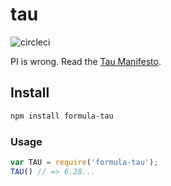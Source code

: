 # tau

![circleci](https://circleci.com/gh/FormulaPages/tau.svg?style=shield&circle-token=:circle-token)

PI is wrong. Read the [Tau Manifesto](http://tauday.com/tau-manifesto).

## Install

```sh
npm install formula-tau
```

### Usage

```js
var TAU = require('formula-tau');
TAU() // => 6.28...
